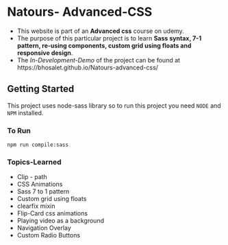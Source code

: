 # Natours- Advanced-CSS
<ul>
<li>This website is part of an  <strong>Advanced css</strong> course on udemy.</li>
<li>The purpose of this particular project is to learn  <strong>Sass syntax, 7-1 pattern, re-using components, custom grid using floats and responsive design</strong>. </li>
<li>The <i>In-Development-Demo</i> of the project can be found at https://bhosalet.github.io/Natours-advanced-css/ </li>
</ul>

## Getting Started
This project uses node-sass library so to run this project you need `NODE` and `NPM` installed.
### To Run
```
npm run compile:sass
```
### Topics-Learned
<ul>
<li>Clip - path</li>
<li>CSS Animations</li>
<li>Sass 7 to 1 pattern</li>
<li>Custom grid using floats</li>
<li>clearfix mixin</li>
<li>Flip-Card css animations </li>
<li>Playing video as a background </li>
<li>Navigation Overlay </li>
<li>Custom Radio Buttons</li>
 
  

